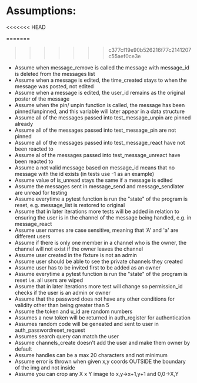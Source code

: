 # Assumptions:
<<<<<<< HEAD

=======
>>>>>>> c377cf19e90b526216f77c2141207c55aef0ce3e
- Assume when message_remove is called the message with message_id is deleted from the messages list
- Assume when a message is edited, the time_created stays to when the message was posted, not edited
- Assume when a message is edited, the user_id remains as the original poster of the message
- Assume when the pin/ unpin function is called, the message has been pinned/unpinned, and this variable will later appear in a data structure
- Assume all of the messages passed into test_message_unpin are pinned already
- Assume all of the messages passed into test_message_pin are not pinned
- Assume all of the messages passed into test_message_react have not been reacted to
- Assume al of the messages passed into test_message_unreact have been reacted to
- Assume a not valid message based on message_id means that no message with the id exists (in tests use -1 as an example)
- Assume value of is_unread stays the same if a message is edited
- Assume the messages sent in message_send and message_sendlater are unread for testing
- Assume everytime a pytest function is run the "state" of the program is reset, e.g. message_list is restored to original
- Assume that in later iterations more tests will be added in relation to ensuring the user is in the channel of the message being handled, e.g. in message_react
- Assume user names are case sensitive, meaning that 'A' and 'a' are different users
- Assume if there is only one member in a channel who is the owner, the channel will not exist if the owner leaves the channel
- Assume user created in the fixture is not an admin
- Assume user should be able to see the private channels they created
- Assume user has to be invited first to be added as an owner
- Assume everytime a pytest function is run the "state" of the program is reset i.e. all users are wiped
- Assume that in later iterations more test will change so permission_id checks if the user is an admin or owner
- Assume that the password does not have any other conditions for validity other than being greater than 5
- Assume the token and u_id are random numbers
- Assumes a new token will be returned in auth_register for authentication
- Assumes random code will be geneated and sent to user in auth_passwordreset_request
- Assumes search query can match the user
- Assume channels_create doesn't add the user and make them owner by default
- Assume handles can be a max 20 characters and not minimum
- Assume error is thrown when given x,y coords OUTSIDE the boundary of the img and not inside
- Assume you can crop any X x Y image to x,y->x+1,y+1 and 0,0->X,Y
